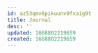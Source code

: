 ```yaml
---
id: az53qmv6pikuunv9fxa1g9t
title: Journal
desc: ''
updated: 1668802219659
created: 1668802219659
---
```

